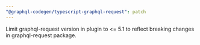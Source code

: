 ```yaml
---
"@graphql-codegen/typescript-graphql-request": patch
---
```


Limit graphql-request version in plugin to <= 5.1 to reflect breaking changes in graphql-request package.
